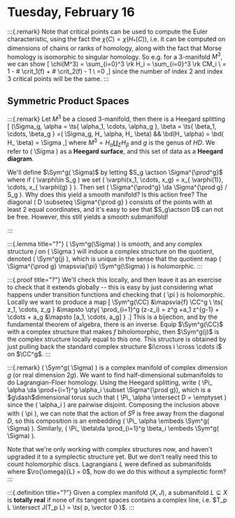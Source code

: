 # Tuesday, February 16

:::{.remark}
Note that critical points can be used to compute the Euler characteristic, using the fact the $\chi(C) = \chi(H_*(C))$, i.e. it can be computed on dimensions of chains or ranks of homology, along with the fact that Morse homology is isomorphic to singular homology.
So e.g. for a 3-manifold $M^3$, we can show
\[
\chi(M^3) = \sum_{i=0}^3 \rk H_i 
= \sum_{i=0}^3 \rk CM_i \\
= 1 - \# \crit_1(f) + \# \crit_2(f) - 1 \\
=0
,\]
since the number of index 2 and index 3 critical points will be the same.
:::

## Symmetric Product Spaces

:::{.remark}
Let $M^3$ be a closed 3-manifold, then there is a Heegard splitting 
\[
(\Sigma_g, \alpha = \ts{ \alpha_1, \cdots, \alpha_g }, \beta = \ts{ \beta_1, \cdots, \beta_g } =( \Sigma_g, H_ \alpha, H_ \beta) && \bd(H_ \alpha) = \bd( H_ \beta) = \Sigma
,\]
where $M^3 = H_{ \alpha} \coprod_{ \Sigma} H_ \beta$ and $g$ is the genus of $HD$.
We refer to \( \Sigma \) as a **Heegard surface**, and this set of data as a **Heegard diagram**.

We'll define $\Sym^g( \Sigma)$ by letting $S_g \actson \Sigma^{\prod^g}$ where if \( \varphi\in S_g \) we set \( \varphi(x_1, \cdots, x_g) = x_{ \varphi(1)}, \cdots, x_{ \varphi(g) } \).
Then set \( \Sigma^{\prod^g} \da \Sigma^{\prod g} / S_g \).
Why does this yield a smooth manifold?
Is this action free?
The diagonal \( D \subseteq \Sigma^{\prod g} \) consists of the points with at least 2 equal coordinates, and it's easy to see that $S_g\actson D$ can not be free.
However, this still yields a smooth submanifold!

:::

:::{.lemma title="?"}
\( \Sym^g(\Sigma) \) is smooth, and any complex structure $j$ on \( \Sigma \) will induce a complex structure on the quotient, denoted \( \Sym^g(j) \), which is unique in the sense that the quotient map \( \Sigma^{\prod g} \mapsvia{\pi} \Sym^g(\Sigma) \) is holomorphic.
:::

:::{.proof title="?"}
We'll check this locally, and then leave it as an exercise to check that it extends globally -- this is easy by just considering what happens under transition functions and checking that \( \pi \) is holomorphic.
Locally we want to produce a map 
\[ 
\Sym^g(\CC) &\mapsvia{f} \CC^g \\
\ts{ z_1, \cdots, z_g } &\mapsto \qty{ \prod_{i=1}^g (z-z_i) = z^g +a_1 z^{g-1} + \cdots + a_g &\mapsto [a_1, \cdots, a_g] }
.\]
This is a bijection, and by the fundamental theorem of algebra, there is an inverse.
Equip $\Sym^g(\CC)$ with a complex structure that makes $f$ biholomorphic, then $\Sym^g(j)$ is the complex structure locally equal to this one.
This structure is obtained by just pulling back the standard complex structure $i\cross i \cross \cdots i$ on $\CC^g$.
:::

:::{.remark}
\( \Sym^g( \Sigma) \) is a complex manifold of complex dimension $g$ (or real dimension $2g$).
We want to find half-dimensional submanifolds to do Lagrangian-Floer homology.
Using the Heegard splitting, write \( \Pi_ \alpha \da \prod+{i=1}^g \alpha_i \subset \Sigma^{\prod g}\), which is a $g\dash$dimensional torus such that \( \Pi_ \alpha \intersect D = \emptyset \)  since the \( \alpha_i \) are pairwise disjoint.
Composing the inclusion above with \( \pi \), we can note that the action of $S^g$ is free away from the diagonal $D$, so this composition is an embedding \( \Pi_ \alpha \embeds \Sym^g( \Sigma) \).
Similarly, \( \Pi_ \beta\da \prod_{i=1}^g \beta_i \embeds \Sym^g( \Sigma) \). 

Note that we're only working with complex structures now, and haven't upgraded it to a symplectic structure yet.
But we don't really need this to count holomorphic discs.
Lagrangians $L$ were defined as submanifolds where $\ro{\omega}{L} = 0$, how do we do this without a symplectic form?
:::


:::{.definition title="?"}
Given a complex manifold $(X, J)$, a submanifold $L \subseteq X$ is **totally real** if none of its tangent spaces contains a complex line, i.e. $T_p L \intersect J(T_p L) = \ts{ p, \vector 0 }$.
:::



